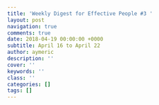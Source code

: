 ```yaml
---
title: 'Weekly Digest for Effective People #3 '
layout: post
navigation: true
comments: true
date: 2018-04-19 00:00:00 +0000
subtitle: April 16 to April 22
author: aymeric
description: ''
cover: ''
keywords: ''
class: ''
categories: []
tags: []
---
```

